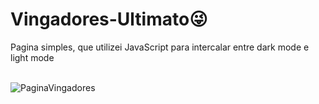 # Vingadores-Ultimato:stuck_out_tongue_winking_eye:

Pagina simples, que utilizei JavaScript para intercalar entre dark mode 
e light mode  
<br>

![PaginaVingadores](https://user-images.githubusercontent.com/73945572/105246071-7fd3d600-5b51-11eb-96d6-e2d21111538b.jpg)
